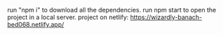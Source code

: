 run "npm i" to download all the dependencies.
run npm start to open the project in a local server.
project on netlify: https://wizardly-banach-bed068.netlify.app/
